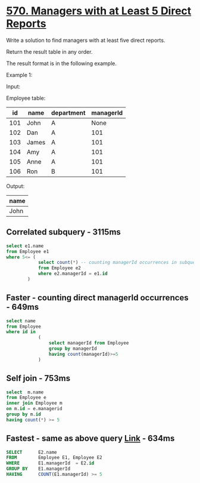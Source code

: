 # [570. Managers with at Least 5 Direct Reports](https://leetcode.com/problems/managers-with-at-least-5-direct-reports/)

Write a solution to find managers with at least five direct reports.

Return the result table in any order.

The result format is in the following example.

 

Example 1:

Input: 

Employee table:


| id  | name  | department | managerId |
|-----|-------|------------|-----------|
| 101 | John  | A          | None      |
| 102 | Dan   | A          | 101       |
| 103 | James | A          | 101       |
| 104 | Amy   | A          | 101       |
| 105 | Anne  | A          | 101       |
| 106 | Ron   | B          | 101       |

Output: 

| name |
|------|
| John |


## Correlated subquery - 3115ms

```sql
select e1.name
from Employee e1
where 5<= (
            select count(*) -- counting managerId occurrences in subquery
            from Employee e2
            where e2.managerId = e1.id
        )
```

## Faster - counting direct managerId occurrences - 649ms

```sql
select name 
from Employee 
where id in 
            (
                select managerId from Employee
                group by managerId
                having count(managerId)>=5
            )
```

## Self join - 753ms

```sql
select  m.name 
from Employee e 
inner join Employee m
on m.id = e.managerid
group by m.id
having count(*) >= 5
```

## Fastest - same as above query [Link](https://leetcode.com/problems/managers-with-at-least-5-direct-reports/solutions/2075668/mysql-beats-90-cross-join/?envType=study-plan-v2&envId=top-sql-50) - 634ms

```sql
SELECT      E2.name
FROM        Employee E1, Employee E2
WHERE       E1.managerId  = E2.id  
GROUP BY    E1.managerId
HAVING      COUNT(E1.managerId) >= 5
```
